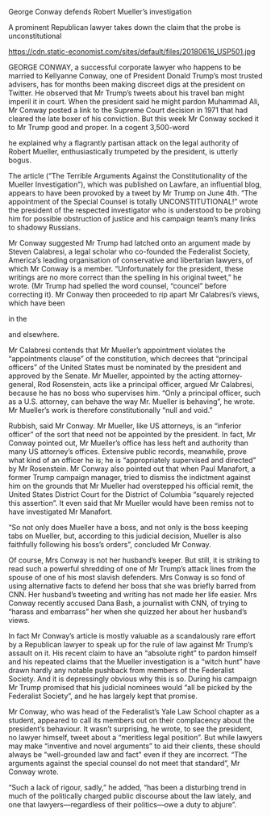 George Conway defends Robert Mueller’s investigation

A prominent Republican lawyer takes down the claim that the probe is unconstitutional

https://cdn.static-economist.com/sites/default/files/20180616_USP501.jpg

GEORGE CONWAY, a successful corporate lawyer who happens to be married to Kellyanne Conway, one of President Donald Trump’s most trusted advisers, has for months been making discreet digs at the president on Twitter. He observed that Mr Trump’s tweets about his travel ban might imperil it in court. When the president said he might pardon Muhammad Ali, Mr Conway posted a link to the Supreme Court decision in 1971 that had cleared the late boxer of his conviction. But this week Mr Conway socked it to Mr Trump good and proper. In a cogent 3,500-word 

 he explained why a flagrantly partisan attack on the legal authority of Robert Mueller, enthusiastically trumpeted by the president, is utterly bogus.

The article (“The Terrible Arguments Against the Constitutionality of the Mueller Investigation”), which was published on Lawfare, an influential blog, appears to have been provoked by a tweet by Mr Trump on June 4th. “The appointment of the Special Counsel is totally UNCONSTITUTIONAL!” wrote the president of the respected investigator who is understood to be probing him for possible obstruction of justice and his campaign team’s many links to shadowy Russians.

Mr Conway suggested Mr Trump had latched onto an argument made by Steven Calabresi, a legal scholar who co-founded the Federalist Society, America’s leading organisation of conservative and libertarian lawyers, of which Mr Conway is a member. “Unfortunately for the president, these writings are no more correct than the spelling in his original tweet,” he wrote. (Mr Trump had spelled the word counsel, “councel” before correcting it). Mr Conway then proceeded to rip apart Mr Calabresi’s views, which have been 

 in the 

 and elsewhere.

Mr Calabresi contends that Mr Mueller’s appointment violates the “appointments clause” of the constitution, which decrees that “principal officers” of the United States must be nominated by the president and approved by the Senate. Mr Mueller, appointed by the acting attorney-general, Rod Rosenstein, acts like a principal officer, argued Mr Calabresi, because he has no boss who supervises him. “Only a principal officer, such as a U.S. attorney, can behave the way Mr. Mueller is behaving”, he wrote. Mr Mueller’s work is therefore constitutionally “null and void.”

Rubbish, said Mr Conway. Mr Mueller, like US attorneys, is an “inferior officer” of the sort that need not be appointed by the president. In fact, Mr Conway pointed out, Mr Mueller’s office has less heft and authority than many US attorney’s offices. Extensive public records, meanwhile, prove what kind of an officer he is; he is “appropriately supervised and directed” by Mr Rosenstein. Mr Conway also pointed out that when Paul Manafort, a former Trump campaign manager, tried to dismiss the indictment against him on the grounds that Mr Mueller had overstepped his official remit, the United States District Court for the District of Columbia “squarely rejected this assertion”. It even said that Mr Mueller would have been remiss not to have investigated Mr Manafort.

“So not only does Mueller have a boss, and not only is the boss keeping tabs on Mueller, but, according to this judicial decision, Mueller is also faithfully following his boss’s orders”, concluded Mr Conway.

Of course, Mrs Conway is not her husband’s keeper. But still, it is striking to read such a powerful shredding of one of Mr Trump’s attack lines from the spouse of one of his most slavish defenders. Mrs Conway is so fond of using alternative facts to defend her boss that she was briefly barred from CNN. Her husband’s tweeting and writing has not made her life easier. Mrs Conway recently accused Dana Bash, a journalist with CNN, of trying to “harass and embarrass” her when she quizzed her about her husband’s views.

In fact Mr Conway’s article is mostly valuable as a scandalously rare effort by a Republican lawyer to speak up for the rule of law against Mr Trump’s assault on it. His recent claim to have an “absolute right” to pardon himself and his repeated claims that the Mueller investigation is a “witch hunt” have drawn hardly any notable pushback from members of the Federalist Society. And it is depressingly obvious why this is so. During his campaign Mr Trump promised that his judicial nominees would “all be picked by the Federalist Society”, and he has largely kept that promise.

Mr Conway, who was head of the Federalist’s Yale Law School chapter as a student, appeared to call its members out on their complacency about the president’s behaviour. It wasn’t surprising, he wrote, to see the president, no lawyer himself, tweet about a “meritless legal position”. But while lawyers may make “inventive and novel arguments” to aid their clients, these should always be "well-grounded law and fact" even if they are incorrect. “The arguments against the special counsel do not meet that standard”, Mr Conway wrote.

“Such a lack of rigour, sadly,” he added, “has been a disturbing trend in much of the politically charged public discourse about the law lately, and one that lawyers—regardless of their politics—owe a duty to abjure”. 